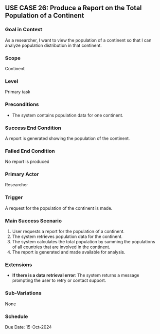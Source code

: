 ## USE CASE 26: Produce a Report on the Total Population of a Continent

### Goal in Context
As a researcher, I want to view the population of a continent so that I can analyze population distribution in that continent.

### Scope
Continent

### Level
Primary task

### Preconditions
- The system contains population data for one continent.

### Success End Condition
A report is generated showing the population of the continent.

### Failed End Condition
No report is produced

### Primary Actor
Researcher

### Trigger
A request for the population of the continent is made.

### Main Success Scenario
1. User requests a report for the population of a continent.
2. The system retrieves population data for the continent.
3. The system calculates the total population by summing the populations of all countries that are involved in the continent.
4. The report is generated and made available for analysis.

### Extensions
- **If there is a data retrieval error**: The system returns a message prompting the user to retry or contact support.

### Sub-Variations
None

### Schedule
Due Date: 15-Oct-2024
